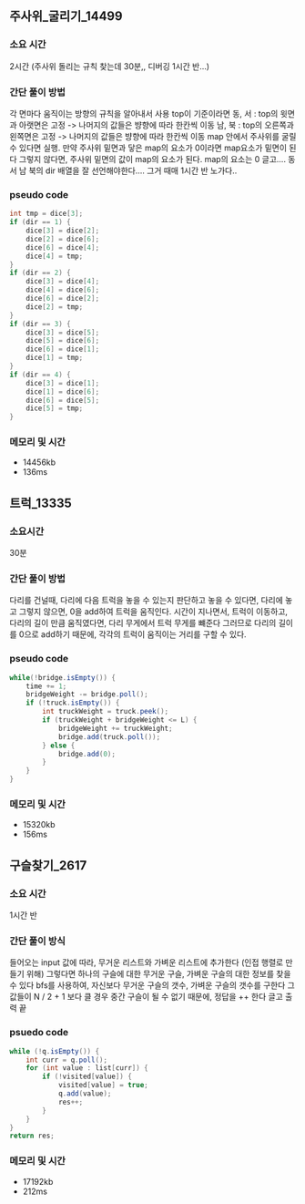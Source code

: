 ## 주사위_굴리기_14499
### 소요 시간
2시간 (주사위 돌리는 규칙 찾는데 30분,, 디버깅 1시간 반...)

### 간단 풀이 방법
각 면마다 움직이는 방향의 규칙을 알아내서 사용
top이 기준이라면
동, 서 : top의 윗면과 아랫면은 고정 -> 나머지의 값들은 뱡향에 따라 한칸씩 이동
남, 북 : top의 오른쪽과 왼쪽면은 고정 -> 나머지의 값들은 뱡향에 따라 한칸씩 이동
map 안에서 주사위를 굴릴 수 있다면 실행.
만약 주사위 밑면과 닿은 map의 요소가 0이라면 map요소가 밑면이 된다
그렇지 않다면, 주사위 밑면의 값이 map의 요소가 된다. map의 요소는 0
글고.... 동 서 남 북의 dir 배열을 잘 선언해야한다.... 그거 때매 1시간 반 노가다..

### pseudo code
```java
int tmp = dice[3];
if (dir == 1) {
    dice[3] = dice[2];
    dice[2] = dice[6];
    dice[6] = dice[4];
    dice[4] = tmp;
}
if (dir == 2) {
    dice[3] = dice[4];
    dice[4] = dice[6];
    dice[6] = dice[2];
    dice[2] = tmp;
}
if (dir == 3) {
    dice[3] = dice[5];
    dice[5] = dice[6];
    dice[6] = dice[1];
    dice[1] = tmp;
}
if (dir == 4) {
    dice[3] = dice[1];
    dice[1] = dice[6];
    dice[6] = dice[5];
    dice[5] = tmp;
}
```

### 메모리 및 시간
- 14456kb
- 136ms

## 트럭_13335
### 소요시간
30분

### 간단 풀이 방법
다리를 건널때, 다리에 다음 트럭을 놓을 수 있는지 판단하고
놓을 수 있다면, 다리에 놓고 그렇지 않으면, 0을 add하여 트럭을 움직인다.
시간이 지나면서, 트럭이 이동하고, 다리의 길이 만큼 움직였다면, 다리 무게에서 트럭 무게를 뺴준다
그러므로 다리의 길이를 0으로 add하기 때문에, 각각의 트럭이 움직이는 거리를 구할 수 있다.

### pseudo code
```java
while(!bridge.isEmpty()) {
    time += 1;
    bridgeWeight -= bridge.poll();
    if (!truck.isEmpty()) {
        int truckWeight = truck.peek();
        if (truckWeight + bridgeWeight <= L) {
            bridgeWeight += truckWeight;
            bridge.add(truck.poll());
        } else {
            bridge.add(0);
        }
    }
}
```

### 메모리 및 시간
- 15320kb
- 156ms

## 구슬찾기_2617
### 소요 시간
1시간 반

### 간단 풀이 방식
들어오는 input 값에 따라, 무거운 리스트와 가벼운 리스트에 추가한다 (인접 행렬로 만들기 위해)
그렇다면 하나의 구슬에 대한 무거운 구슬, 가벼운 구슬의 대한 정보를 찾을 수 있다
bfs를 사용하여, 자신보다 무거운 구슬의 갯수, 가벼운 구슬의 갯수를 구한다
그 값들이 N / 2 + 1 보다 클 경우 중간 구슬이 될 수 없기 때문에, 정답을 ++ 한다
글고 출력 끝

### psuedo code
```java
while (!q.isEmpty()) {
    int curr = q.poll();
    for (int value : list[curr]) {
        if (!visited[value]) {
            visited[value] = true;
            q.add(value);
            res++;
        }
    }
}
return res;
```
### 메모리 및 시간
- 17192kb
- 212ms